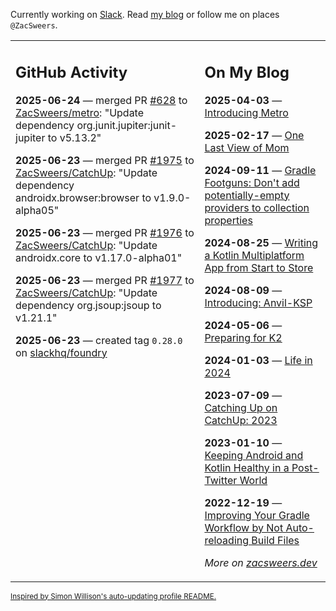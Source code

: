 Currently working on [Slack](https://slack.com/). Read [my blog](https://zacsweers.dev/) or follow me on places `@ZacSweers`.

<table><tr><td valign="top" width="60%">

## GitHub Activity
<!-- githubActivity starts -->
**2025-06-24** — merged PR [#628](https://github.com/ZacSweers/metro/pull/628) to [ZacSweers/metro](https://github.com/ZacSweers/metro): "Update dependency org.junit.jupiter:junit-jupiter to v5.13.2"

**2025-06-23** — merged PR [#1975](https://github.com/ZacSweers/CatchUp/pull/1975) to [ZacSweers/CatchUp](https://github.com/ZacSweers/CatchUp): "Update dependency androidx.browser:browser to v1.9.0-alpha05"

**2025-06-23** — merged PR [#1976](https://github.com/ZacSweers/CatchUp/pull/1976) to [ZacSweers/CatchUp](https://github.com/ZacSweers/CatchUp): "Update androidx.core to v1.17.0-alpha01"

**2025-06-23** — merged PR [#1977](https://github.com/ZacSweers/CatchUp/pull/1977) to [ZacSweers/CatchUp](https://github.com/ZacSweers/CatchUp): "Update dependency org.jsoup:jsoup to v1.21.1"

**2025-06-23** — created tag `0.28.0` on [slackhq/foundry](https://github.com/slackhq/foundry)
<!-- githubActivity ends -->
</td><td valign="top" width="40%">

## On My Blog
<!-- blog starts -->
**2025-04-03** — [Introducing Metro](https://www.zacsweers.dev/introducing-metro/)

**2025-02-17** — [One Last View of Mom](https://www.zacsweers.dev/one-last-view-of-mom/)

**2024-09-11** — [Gradle Footguns: Don't add potentially-empty providers to collection properties](https://www.zacsweers.dev/gradle-footgun-adding-empty-providers-to-collection-properties/)

**2024-08-25** — [Writing a Kotlin Multiplatform App from Start to Store](https://www.zacsweers.dev/writing-a-kotlin-multiplatform-app-from-start-to-store/)

**2024-08-09** — [Introducing: Anvil-KSP](https://www.zacsweers.dev/introducing-anvil-ksp/)

**2024-05-06** — [Preparing for K2](https://www.zacsweers.dev/preparing-for-k2/)

**2024-01-03** — [Life in 2024](https://www.zacsweers.dev/life-in-2024/)

**2023-07-09** — [Catching Up on CatchUp: 2023](https://www.zacsweers.dev/catching-up-on-catchup-2023/)

**2023-01-10** — [Keeping Android and Kotlin Healthy in a Post-Twitter World](https://www.zacsweers.dev/keeping-android-healthy/)

**2022-12-19** — [Improving Your Gradle Workflow by Not Auto-reloading Build Files](https://www.zacsweers.dev/improving-your-workflow-by-not-auto-reloading-build-files/)
<!-- blog ends -->
_More on [zacsweers.dev](https://zacsweers.dev/)_
</td></tr></table>

<sub><a href="https://simonwillison.net/2020/Jul/10/self-updating-profile-readme/">Inspired by Simon Willison's auto-updating profile README.</a></sub>